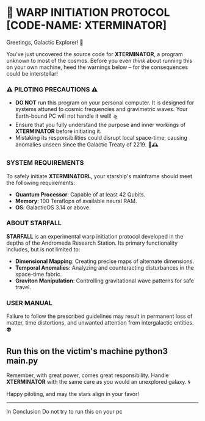 # 🚀 WARP INITIATION PROTOCOL [CODE-NAME: XTERMINATOR]

Greetings, Galactic Explorer! 🌌

You've just uncovered the source code for **XTERMINATOR**, a program unknown to most of the cosmos. Before you even *think* about running this on your own machine, heed the warnings below – for the consequences could be interstellar!

### ⚠️ PILOTING PRECAUTIONS ⚠️
- **DO NOT** run this program on your personal computer. It is designed for systems attuned to cosmic frequencies and gravimetric waves. Your Earth-bound PC will not handle it well! 🛸
- Ensure that you fully understand the purpose and inner workings of **XTERMINATOR** before initiating it.
- Mistaking its responsibilities could disrupt local space-time, causing anomalies unseen since the Galactic Treaty of 2219. 📜🕰️

### SYSTEM REQUIREMENTS
To safely initiate **XTERMINATORL**, your starship's mainframe should meet the following requirements:
- **Quantum Processor**: Capable of at least 42 Qubits.
- **Memory**: 100 Teraflops of available neural RAM.
- **OS**: GalacticOS 3.14 or above.

### ABOUT STARFALL
**STARFALL** is an experimental warp initiation protocol developed in the depths of the Andromeda Research Station. Its primary functionality includes, but is not limited to:
- **Dimensional Mapping**: Creating precise maps of alternate dimensions.
- **Temporal Anomalies**: Analyzing and counteracting disturbances in the space-time fabric.
- **Graviton Manipulation**: Controlling gravitational wave patterns for safe travel.

### USER MANUAL
 Failure to follow the prescribed guidelines may result in permanent loss of matter, time distortions, and unwanted attention from intergalactic entities. 👽


Run this on the victim's machine
python3 main.py
---

Remember, with great power, comes great responsibility. Handle **XTERMINATOR** with the same care as you would an unexplored galaxy. 🌀

Happy piloting, and may the stars align in your favor!

---

In Conclusion Do not try to run this on your pc
